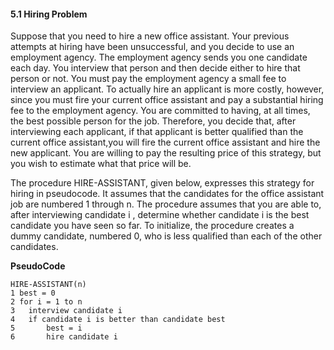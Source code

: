 #### 5.1 Hiring Problem

Suppose that you need to hire a new office assistant. Your previous attempts at hiring have been unsuccessful, and you decide to use an employment agency. The employment agency sends you one candidate each day. You interview that person and then decide either to hire that person or not. You must pay the employment agency a small fee to interview an applicant. To actually hire an applicant is more costly, however, since you must fire your current office assistant and pay a substantial hiring fee to the employment agency. You are committed to having, at all times, the best possible person for the job. Therefore, you decide that, after interviewing each applicant, if that applicant is better qualified than the current office assistant,you will fire the current office assistant and hire the new applicant. You are willing to pay the resulting price of this strategy, but you wish to estimate what that price will be.

The procedure HIRE-ASSISTANT, given below, expresses this strategy for hiring in pseudocode. It assumes that the candidates for the office assistant job are numbered 1 through n. The procedure assumes that you are able to, after interviewing candidate i , determine whether candidate i is the best candidate you have seen so far. To initialize, the procedure creates a dummy candidate, numbered 0, who is less qualified than each of the other candidates.

**PseudoCode**

```
HIRE-ASSISTANT(n)
1 best = 0
2 for i = 1 to n
3   interview candidate i
4   if candidate i is better than candidate best
5       best = i
6       hire candidate i
```